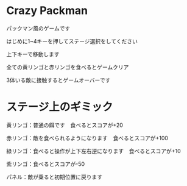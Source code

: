 # Crazy Packman
パックマン風のゲームです

はじめに1~4キーを押してステージ選択をしてください

上下キーで移動します

全ての黄リンゴと赤リンゴを食べるとゲームクリア

3体いる敵に接触するとゲームオーバーです

# ステージ上のギミック
黄リンゴ：普通の餌です　食べるとスコアが+20

赤リンゴ：敵を食べられるようになります　食べるとスコアが+100

緑リンゴ：食べると操作が上下左右逆になります　食べるとスコアが+10

紫リンゴ：食べるとスコアが-50

パネル：敵が乗ると初期位置に戻ります
